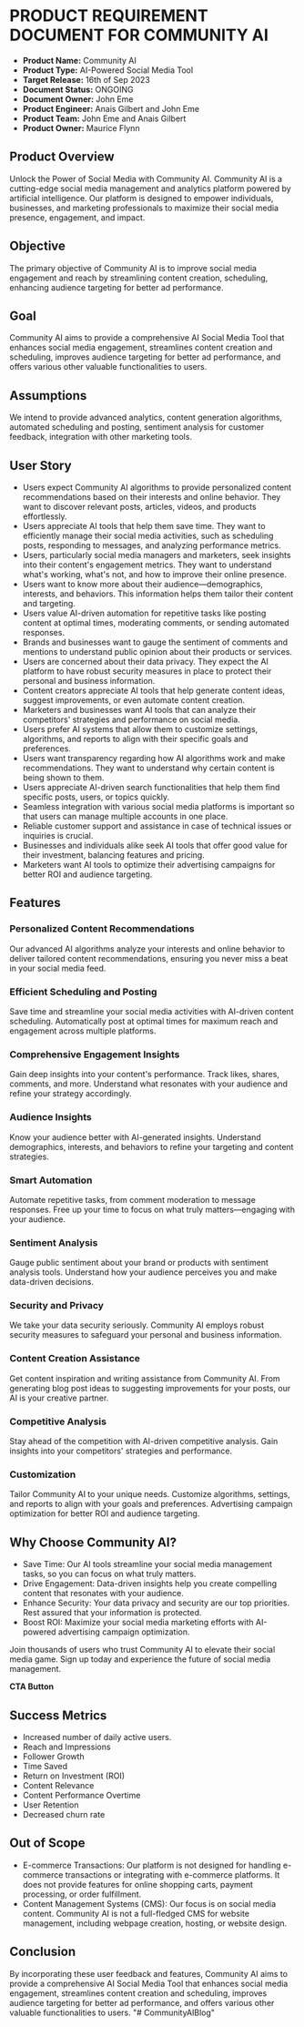 # PRODUCT REQUIREMENT DOCUMENT FOR COMMUNITY AI

- **Product Name:** Community AI
- **Product Type:** AI-Powered Social Media Tool
- **Target Release:** 16th of Sep 2023
- **Document Status:** ONGOING
- **Document Owner:** John Eme
- **Product Engineer:** Anais Gilbert and John Eme
- **Product Team:** John Eme and Anais Gilbert
- **Product Owner:** Maurice Flynn

## Product Overview

Unlock the Power of Social Media with Community AI. Community AI is a cutting-edge social media management and analytics platform powered by artificial intelligence. Our platform is designed to empower individuals, businesses, and marketing professionals to maximize their social media presence, engagement, and impact.

## Objective

The primary objective of Community AI is to improve social media engagement and reach by streamlining content creation, scheduling, enhancing audience targeting for better ad performance.

## Goal

Community AI aims to provide a comprehensive AI Social Media Tool that enhances social media engagement, streamlines content creation and scheduling, improves audience targeting for better ad performance, and offers various other valuable functionalities to users.

## Assumptions

We intend to provide advanced analytics, content generation algorithms, automated scheduling and posting, sentiment analysis for customer feedback, integration with other marketing tools.

## User Story

- Users expect Community AI algorithms to provide personalized content recommendations based on their interests and online behavior. They want to discover relevant posts, articles, videos, and products effortlessly.
- Users appreciate AI tools that help them save time. They want to efficiently manage their social media activities, such as scheduling posts, responding to messages, and analyzing performance metrics.
- Users, particularly social media managers and marketers, seek insights into their content's engagement metrics. They want to understand what's working, what's not, and how to improve their online presence.
- Users want to know more about their audience—demographics, interests, and behaviors. This information helps them tailor their content and targeting.
- Users value AI-driven automation for repetitive tasks like posting content at optimal times, moderating comments, or sending automated responses.
- Brands and businesses want to gauge the sentiment of comments and mentions to understand public opinion about their products or services.
- Users are concerned about their data privacy. They expect the AI platform to have robust security measures in place to protect their personal and business information.
- Content creators appreciate AI tools that help generate content ideas, suggest improvements, or even automate content creation.
- Marketers and businesses want AI tools that can analyze their competitors' strategies and performance on social media.
- Users prefer AI systems that allow them to customize settings, algorithms, and reports to align with their specific goals and preferences.
- Users want transparency regarding how AI algorithms work and make recommendations. They want to understand why certain content is being shown to them.
- Users appreciate AI-driven search functionalities that help them find specific posts, users, or topics quickly.
- Seamless integration with various social media platforms is important so that users can manage multiple accounts in one place.
- Reliable customer support and assistance in case of technical issues or inquiries is crucial.
- Businesses and individuals alike seek AI tools that offer good value for their investment, balancing features and pricing.
- Marketers want AI tools to optimize their advertising campaigns for better ROI and audience targeting.

## Features

### Personalized Content Recommendations

Our advanced AI algorithms analyze your interests and online behavior to deliver tailored content recommendations, ensuring you never miss a beat in your social media feed.

### Efficient Scheduling and Posting

Save time and streamline your social media activities with AI-driven content scheduling. Automatically post at optimal times for maximum reach and engagement across multiple platforms.

### Comprehensive Engagement Insights

Gain deep insights into your content's performance. Track likes, shares, comments, and more. Understand what resonates with your audience and refine your strategy accordingly.

### Audience Insights

Know your audience better with AI-generated insights. Understand demographics, interests, and behaviors to refine your targeting and content strategies.

### Smart Automation

Automate repetitive tasks, from comment moderation to message responses. Free up your time to focus on what truly matters—engaging with your audience.

### Sentiment Analysis

Gauge public sentiment about your brand or products with sentiment analysis tools. Understand how your audience perceives you and make data-driven decisions.

### Security and Privacy

We take your data security seriously. Community AI employs robust security measures to safeguard your personal and business information.

### Content Creation Assistance

Get content inspiration and writing assistance from Community AI. From generating blog post ideas to suggesting improvements for your posts, our AI is your creative partner.

### Competitive Analysis

Stay ahead of the competition with AI-driven competitive analysis. Gain insights into your competitors' strategies and performance.

### Customization

Tailor Community AI to your unique needs. Customize algorithms, settings, and reports to align with your goals and preferences. Advertising campaign optimization for better ROI and audience targeting.

## Why Choose Community AI?

- Save Time: Our AI tools streamline your social media management tasks, so you can focus on what truly matters.
- Drive Engagement: Data-driven insights help you create compelling content that resonates with your audience.
- Enhance Security: Your data privacy and security are our top priorities. Rest assured that your information is protected.
- Boost ROI: Maximize your social media marketing efforts with AI-powered advertising campaign optimization.

Join thousands of users who trust Community AI to elevate their social media game. Sign up today and experience the future of social media management.

**CTA Button**

## Success Metrics

- Increased number of daily active users.
- Reach and Impressions
- Follower Growth
- Time Saved
- Return on Investment (ROI)
- Content Relevance
- Content Performance Overtime
- User Retention
- Decreased churn rate

## Out of Scope

- E-commerce Transactions: Our platform is not designed for handling e-commerce transactions or integrating with e-commerce platforms. It does not provide features for online shopping carts, payment processing, or order fulfillment.
- Content Management Systems (CMS): Our focus is on social media content. Community AI is not a full-fledged CMS for website management, including webpage creation, hosting, or website design.

## Conclusion

By incorporating these user feedback and features, Community AI aims to provide a comprehensive AI Social Media Tool that enhances social media engagement, streamlines content creation and scheduling, improves audience targeting for better ad performance, and offers various other valuable functionalities to users.
"# CommunityAIBlog" 

